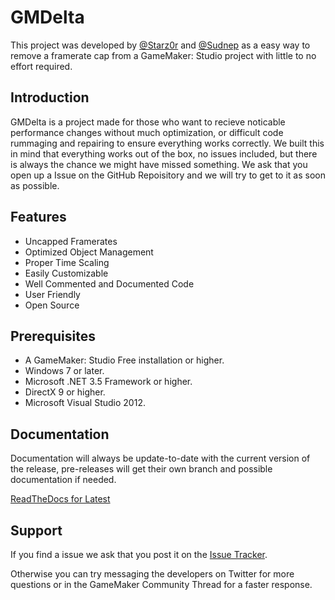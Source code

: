 # GMDelta

This project was developed by [@Starz0r](https:/www.twitter.com/starz0r) and [@Sudnep](https:/www.twitter.com/sudnep) as 
a easy way to remove a framerate cap from a GameMaker: Studio project with little to no effort required.

## Introduction

GMDelta is a project made for those who want to recieve noticable performance changes without much optimization, or
difficult code rummaging and repairing to ensure everything works correctly. We built this in mind that everything
works out of the box, no issues included, but there is always the chance we might have missed something. We ask
that you open up a Issue on the GitHub Repoisitory and we will try to get to it as soon as possible.

## Features

* Uncapped Framerates
* Optimized Object Management
* Proper Time Scaling
* Easily Customizable
* Well Commented and Documented Code
* User Friendly
* Open Source

## Prerequisites

* A GameMaker: Studio Free installation or higher.
* Windows 7 or later.
* Microsoft .NET 3.5 Framework or higher.
* DirectX 9 or higher.
* Microsoft Visual Studio 2012.

## Documentation
Documentation will always be update-to-date with the current version of the release, pre-releases will get their own branch and
possible documentation if needed.

[ReadTheDocs for Latest](https://gmdelta.readthedocs.org/en/latest/)

## Support

If you find a issue we ask that you post it on the [Issue Tracker](https://github.com/Starz0r/GMDelta/issues).

Otherwise you can try messaging the developers on Twitter for more questions or in the GameMaker Community Thread for a faster
response.
